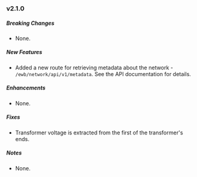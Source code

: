 ### v2.1.0

##### Breaking Changes
* None.

##### New Features
* Added a new route for retrieving metadata about the network - `/ewb/network/api/v1/metadata`.
  See the API documentation for details.

##### Enhancements
* None.

##### Fixes
* Transformer voltage is extracted from the first of the transformer's ends.

##### Notes
* None.